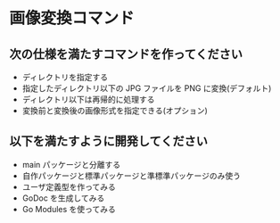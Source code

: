 # 画像変換コマンド

## 次の仕様を満たすコマンドを作ってください

- ディレクトリを指定する
- 指定したディレクトリ以下の JPG ファイルを PNG に変換(デフォルト)
- ディレクトリ以下は再帰的に処理する
- 変換前と変換後の画像形式を指定できる(オプション)

## 以下を満たすように開発してください

- main パッケージと分離する
- 自作パッケージと標準パッケージと準標準パッケージのみ使う
- ユーザ定義型を作ってみる
- GoDoc を生成してみる
- Go Modules を使ってみる
